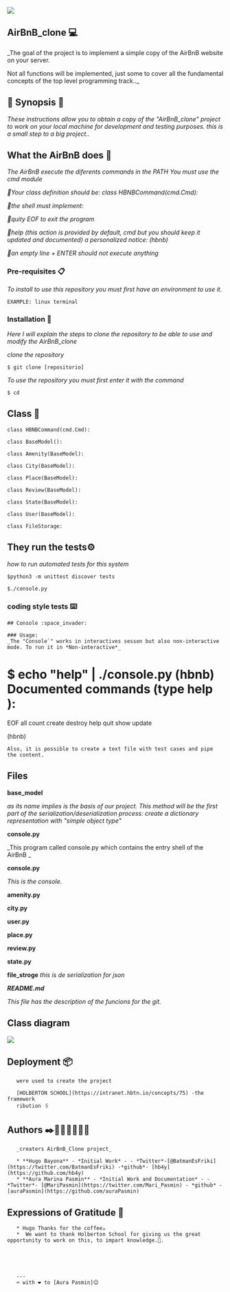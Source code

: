 ![](https://camo.githubusercontent.com/9ebbf60e208b031d4dcf7db6ffc19fe0339d0ff3/68747470733a2f2f692e6962622e636f2f64354e38354e682f68626e622e706e67)

## AirBnB_clone 💻

_The goal of the project is to implement a simple copy of the AirBnB website on your server.

Not all functions will be implemented, just some to cover all the fundamental concepts of 
the top level programming track.._

## 🎈 Synopsis 🎈

_These instructions allow you to obtain a copy of the "AirBnB_clone" project to work on your 
local machine for development and testing purposes.
this is a small step to a big project.._

## What the AirBnB does 🦐

_The AirBnB execute the diferents commands in the PATH_
_You must use the cmd module_

_🔴Your class definition should be: class HBNBCommand(cmd.Cmd):_

_🔴the shell must implement:_

_🔴quity EOF to exit the program_

_🔴help (this action is provided by default, cmd but you should keep it updated and documented)
a personalized notice: (hbnb)_

_🔴an empty line + ENTER should not execute anything_

### Pre-requisites 📋

_To install to use this repository you must first have an environment to use it._

```
EXAMPLE: linux terminal
```


### Installation 🔧

_Here I will explain the steps to clone the repository to be able to use and modify the AirBnB_clone_

_clone the repository_

```
$ git clone [repositorio]
```

_To use the repository you must first enter it with the command_

```
$ cd
```

## Class 🔩
```
class HBNBCommand(cmd.Cmd):

class BaseModel():

class Amenity(BaseModel):

class City(BaseModel):

class Place(BaseModel):

class Review(BaseModel):

class State(BaseModel):

class User(BaseModel):

class FileStorage:
```
## They run the tests⚙️

_how to run automated tests for this system_

```
$python3 -m unittest discover tests

$./console.py
```
### coding style tests ⌨️
```
## Console :space_invader:

### Usage:
_The "Console`" works in interactives sesson but also non-interactive mode. To run it in *Non-interactive*_

```
$ echo "help" | ./console.py
(hbnb) 
Documented commands (type help <topic>):
========================================
EOF  all  count  create  destroy  help  quit  show  update

(hbnb) 
```
Also, it is possible to create a text file with test cases and pipe the content.
```

## Files

**base_model**

_as its name implies is the basis of our project.
This method will be the first part of the serialization/deserialization process: create a dictionary representation with "simple object type"_

**console.py**      

_This program called console.py which contains the entry shell of the AirBnB _

**console.py**

_This is the console._

**amenity.py**

**city.py**

**user.py**

**place.py**

**review.py**

**state.py**

**file_stroge**
_this is de serialization for json_


**_README.md_**

_This file has the description of the funcions for the git._

## Class diagram
![](https://pbs.twimg.com/media/ERjVD1kXYAE_UO-?format=jpg&name=medium)


## Deployment 📦
       were used to create the project

       [HOLBERTON SCHOOL](https://intranet.hbtn.io/concepts/75) -the framework
       ribution 🖇️



## Authors ✒️👩🏼‍💻👨🏼‍💻

       _creaters AirBnB_Clone project_

       * **Hugo Bayona** - *Initial Work* - - *Twitter*-[@BatmanEsFriki](https://twitter.com/BatmanEsFriki) -*github*- [hb4y](https://github.com/hb4y)
       * **Aura Marina Pasmin** - *Initial Work and Documentation* - -*Twitter*- [@MariPasmin](https://twitter.com/Mari_Pasmin) - *github* - [auraPasmin](https://github.com/auraPasmin)



## Expressions of Gratitude 🎁

       * Hugo Thanks for the coffee☕️
       *  We want to thank Holberton School for giving us the great opportunity to work on this, to impart knowledge.🐙.
      




       ---
       ⌨️ with ❤️ to [Aura Pasmin]😊

